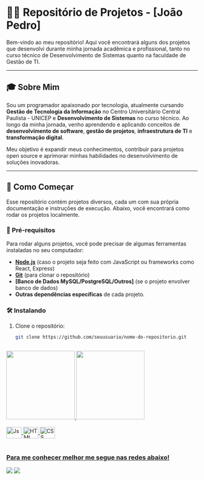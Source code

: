 # 👨‍💻 Repositório de Projetos - [João Pedro]

Bem-vindo ao meu repositório! Aqui você encontrará alguns dos projetos que desenvolvi durante minha jornada acadêmica e profissional, tanto no curso técnico de Desenvolvimento de Sistemas quanto na faculdade de Gestão de TI.

---

## 🎓 Sobre Mim

Sou um programador apaixonado por tecnologia, atualmente cursando **Gestão de Tecnologia da Informação** no Centro Universitário Central Paulista - UNICEP e **Desenvolvimento de Sistemas** no curso técnico. Ao longo da minha jornada, venho aprendendo e aplicando conceitos de **desenvolvimento de software**, **gestão de projetos**, **infraestrutura de TI** e **transformação digital**.

Meu objetivo é expandir meus conhecimentos, contribuir para projetos open source e aprimorar minhas habilidades no desenvolvimento de soluções inovadoras.

---

## 🚀 Como Começar

Esse repositório contém projetos diversos, cada um com sua própria documentação e instruções de execução. Abaixo, você encontrará como rodar os projetos localmente.

### 🔧 Pré-requisitos

Para rodar alguns projetos, você pode precisar de algumas ferramentas instaladas no seu computador:

- **[Node.js](https://nodejs.org/)** (caso o projeto seja feito com JavaScript ou frameworks como React, Express)
- **[Git](https://git-scm.com/)** (para clonar o repositório)
- **[Banco de Dados MySQL/PostgreSQL/Outros]** (se o projeto envolver banco de dados)
- **Outras dependências específicas** de cada projeto.

### 🛠️ Instalando

1. Clone o repositório:

   ```bash
   git clone https://github.com/seuusuario/nome-do-repositorio.git



 <div>
   <a href="https://github.com/JonPer3z">
   <img height="180em" src="https://github-readme-stats.vercel.app/api?username=JonPer3z&show_icons=true&theme=tokyonight&include_all_commits=true&count_private=true"/>
   <img height="180em" src="https://github-readme-stats.vercel.app/api/top-langs/?username=JonPer3z&layout=compact&langs_count=6&theme=tokyonight"/>
</div>
    
<div style="display: inline_block"><br>
  <img align="center" alt="Js" height="30" width="40" src="https://raw.githubusercontent.com/devicons/devicon/master/icons/javascript/javascript-plain.svg">
  <img align="center" alt="HTML" height="30" width="40" src="https://raw.githubusercontent.com/devicons/devicon/master/icons/html5/html5-original.svg">
  <img align="center" alt="CSS" height="30" width="40" src="https://raw.githubusercontent.com/devicons/devicon/master/icons/css3/css3-original.svg">
</div>
 
<br>
 
### Para me conhecer melhor me segue nas redes abaixo!
 
<div>   
  <a href="https://www.instagram.com/jaopedroperez/" target="_blank" rel="noopener noreferrer"><img src="https://img.shields.io/badge/-Instagram-%23E4405F?style=for-the-badge&logo=instagram&logoColor=white" target="_blank"></a>  
  <a href="https://www.linkedin.com/in/jo%C3%A3o-pedro-perez-b964122ab/" target="_blank" rel="noopener noreferrer"><img src="https://img.shields.io/badge/-LinkedIn-%230077B5?style=for-the-badge&logo=linkedin&logoColor=white" target="_blank"></a>  
</div>
